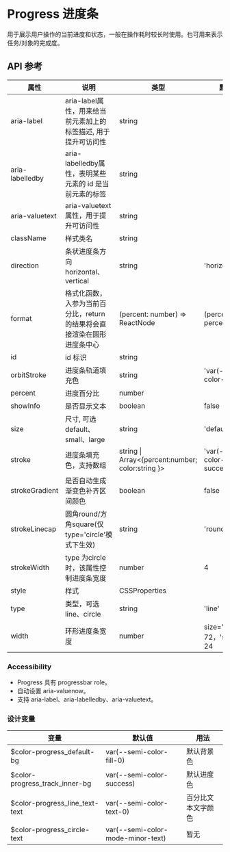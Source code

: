 # Progress 进度条

用于展示用户操作的当前进度和状态，一般在操作耗时较长时使用。也可用来表示任务/对象的完成度。

## API 参考

| 属性             | 说明                                                                 | 类型                                               | 默认值                           |
|------------------|----------------------------------------------------------------------|----------------------------------------------------|----------------------------------|
| aria-label       | aria-label属性，用来给当前元素加上的标签描述, 用于提升可访问性         | string                                             |                                  |
| aria-labelledby  | aria-labelledby属性，表明某些元素的 id 是当前元素的标签                | string                                             |                                  |
| aria-valuetext   | aria-valuetext属性，用于提升可访问性                                  | string                                             |                                  |
| className        | 样式类名                                                              | string                                             |                                  |
| direction        | 条状进度条方向 horizontal、vertical                                   | string                                             | 'horizontal'                     |
| format           | 格式化函数，入参为当前百分比，return 的结果将会直接渲染在圆形进度条中心 | (percent: number) => ReactNode                     | (percent) => percent + '%'       |
| id               | id 标识                                                               | string                                             |                                  |
| orbitStroke      | 进度条轨道填充色                                                      | string                                             | 'var(--semi-color-fill-0)'       |
| percent          | 进度百分比                                                            | number                                             |                                  |
| showInfo         | 是否显示文本                                                          | boolean                                            | false                            |
| size             | 尺寸, 可选 default、small、large                                      | string                                             | 'default'                        |
| stroke           | 进度条填充色，支持数组                                                | string \| Array<{percent:number; color:string }>   | 'var(--semi-color-success)'      |
| strokeGradient   | 是否自动生成渐变色补齐区间颜色                                        | boolean                                            | false                            |
| strokeLinecap    | 圆角round/方角square(仅 type='circle'模式下生效)                      | string                                             | 'round'                          |
| strokeWidth      | type 为circle时，该属性控制进度条宽度                                  | number                                             | 4                                |
| style            | 样式                                                                  | CSSProperties                                      |                                  |
| type             | 类型，可选line、circle                                                | string                                             | 'line'                           |
| width            | 环形进度条宽度                                                        | number                                             | size='default'为72，'small'为24  |

### Accessibility

- Progress 具有 progressbar role。
- 自动设置 aria-valuenow。
- 支持 aria-label、aria-labelledby、aria-valuetext。

### 设计变量

| 变量                              | 默认值                        | 用法                 |
|-----------------------------------|-------------------------------|----------------------|
| $color-progress_default-bg        | var(--semi-color-fill-0)      | 默认背景色           |
| $color-progress_track_inner-bg    | var(--semi-color-success)     | 默认进度色           |
| $color-progress_line_text-text    | var(--semi-color-text-0)      | 百分比文本文字颜色   |
| $color-progress_circle-text       | var(--semi-color-mode-minor-text) | 暂无             |
